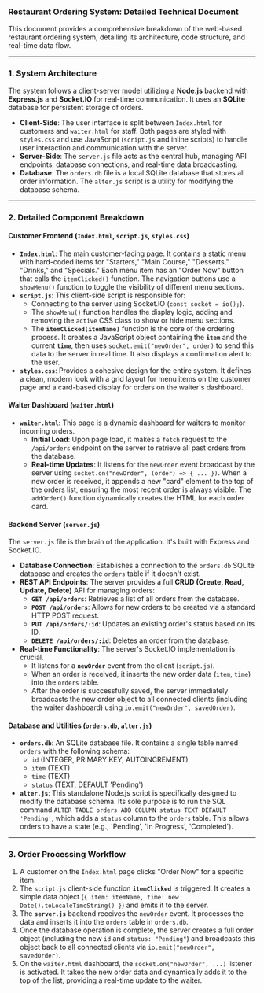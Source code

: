 ### **Restaurant Ordering System: Detailed Technical Document**

This document provides a comprehensive breakdown of the web-based restaurant ordering system, detailing its architecture, code structure, and real-time data flow.

***

### **1. System Architecture**

The system follows a client-server model utilizing a **Node.js** backend with **Express.js** and **Socket.IO** for real-time communication. It uses an **SQLite** database for persistent storage of orders.

* **Client-Side**: The user interface is split between `Index.html` for customers and `waiter.html` for staff. Both pages are styled with `styles.css` and use JavaScript (`script.js` and inline scripts) to handle user interaction and communication with the server.
* **Server-Side**: The `server.js` file acts as the central hub, managing API endpoints, database connections, and real-time data broadcasting.
* **Database**: The `orders.db` file is a local SQLite database that stores all order information. The `alter.js` script is a utility for modifying the database schema.

***

### **2. Detailed Component Breakdown**

#### **Customer Frontend (`Index.html`, `script.js`, `styles.css`)**

* **`Index.html`**: The main customer-facing page. It contains a static menu with hard-coded items for "Starters," "Main Course," "Desserts," "Drinks," and "Specials." Each menu item has an "Order Now" button that calls the `itemClicked()` function. The navigation buttons use a `showMenu()` function to toggle the visibility of different menu sections.
* **`script.js`**: This client-side script is responsible for:
    * Connecting to the server using Socket.IO (`const socket = io();`).
    * The `showMenu()` function handles the display logic, adding and removing the `active` CSS class to show or hide menu sections.
    * The **`itemClicked(itemName)`** function is the core of the ordering process. It creates a JavaScript object containing the **`item`** and the current **`time`**, then uses `socket.emit("newOrder", order)` to send this data to the server in real time. It also displays a confirmation alert to the user.
* **`styles.css`**: Provides a cohesive design for the entire system. It defines a clean, modern look with a grid layout for menu items on the customer page and a card-based display for orders on the waiter's dashboard.

#### **Waiter Dashboard (`waiter.html`)**

* **`waiter.html`**: This page is a dynamic dashboard for waiters to monitor incoming orders.
    * **Initial Load**: Upon page load, it makes a `fetch` request to the `/api/orders` endpoint on the server to retrieve all past orders from the database.
    * **Real-time Updates**: It listens for the `newOrder` event broadcast by the server using `socket.on("newOrder", (order) => { ... })`. When a new order is received, it appends a new "card" element to the top of the orders list, ensuring the most recent order is always visible. The `addOrder()` function dynamically creates the HTML for each order card.

#### **Backend Server (`server.js`)**

The `server.js` file is the brain of the application. It's built with Express and Socket.IO.

* **Database Connection**: Establishes a connection to the `orders.db` SQLite database and creates the `orders` table if it doesn't exist.
* **REST API Endpoints**: The server provides a full **CRUD (Create, Read, Update, Delete)** API for managing orders:
    * **`GET /api/orders`**: Retrieves a list of all orders from the database.
    * **`POST /api/orders`**: Allows for new orders to be created via a standard HTTP POST request.
    * **`PUT /api/orders/:id`**: Updates an existing order's status based on its ID.
    * **`DELETE /api/orders/:id`**: Deletes an order from the database.
* **Real-time Functionality**: The server's Socket.IO implementation is crucial.
    * It listens for a **`newOrder`** event from the client (`script.js`).
    * When an order is received, it inserts the new order data (`item`, `time`) into the `orders` table.
    * After the order is successfully saved, the server immediately broadcasts the new order object to all connected clients (including the waiter dashboard) using `io.emit("newOrder", savedOrder)`.

#### **Database and Utilities (`orders.db`, `alter.js`)**

* **`orders.db`**: An SQLite database file. It contains a single table named `orders` with the following schema:
    * `id` (INTEGER, PRIMARY KEY, AUTOINCREMENT)
    * `item` (TEXT)
    * `time` (TEXT)
    * `status` (TEXT, DEFAULT 'Pending')
* **`alter.js`**: This standalone Node.js script is specifically designed to modify the database schema. Its sole purpose is to run the SQL command `ALTER TABLE orders ADD COLUMN status TEXT DEFAULT 'Pending'`, which adds a `status` column to the `orders` table. This allows orders to have a state (e.g., 'Pending', 'In Progress', 'Completed').

***

### **3. Order Processing Workflow**

1.  A customer on the `Index.html` page clicks "Order Now" for a specific item.
2.  The `script.js` client-side function **`itemClicked`** is triggered. It creates a simple data object (`{ item: itemName, time: new Date().toLocaleTimeString() }`) and emits it to the server.
3.  The **`server.js`** backend receives the `newOrder` event. It processes the data and inserts it into the `orders` table in `orders.db`.
4.  Once the database operation is complete, the server creates a full order object (including the new `id` and `status: "Pending"`) and broadcasts this object back to all connected clients via `io.emit("newOrder", savedOrder)`.
5.  On the `waiter.html` dashboard, the `socket.on("newOrder", ...)` listener is activated. It takes the new order data and dynamically adds it to the top of the list, providing a real-time update to the waiter.
